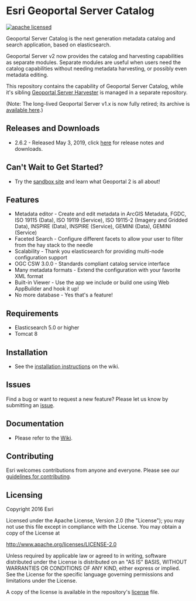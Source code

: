 # Esri Geoportal Server Catalog

[![apache licensed](https://img.shields.io/badge/license-Apache%202.0-orange.svg?style=flat-square)](https://raw.githubusercontent.com/Esri/geoportal-server-catalog/master/LICENSE.txt)

Geoportal Server Catalog is the next generation metadata catalog and search application, based on elasticsearch. 

Geoportal Server v2 now provides the catalog and harvesting capabilities as separate modules. Separate modules are useful when users need the catalog capabilities without needing metadata harvesting, or possibly even metadata editing.

This repository contains the capability of Geoportal Server Catalog, while it's sibling [Geoportal Server Harvester](https://github.com/ArcGIS/geoportal-server-harvester) is managed in a separate repository.

(Note: The long-lived Geoportal Server v1.x is now fully retired; its archive is [available here](https://github.com/Esri/geoportal-server).)

## Releases and Downloads
- 2.6.2 - Released May 3, 2019, click [here](https://github.com/ArcGIS/geoportal-server-catalog/releases) for release notes and downloads.

## Can't Wait to Get Started?
- Try the [sandbox site](http://geoss.esri.com/geoportal2) and learn what Geoportal 2 is all about!

## Features
* Metadata editor - Create and edit metadata in ArcGIS Metadata, FGDC, ISO 19115 (Data), ISO 19119 (Service), ISO 19115-2 (Imagery and Gridded Data), INSPIRE (Data), INSPIRE (Service), GEMINI (Data), GEMINI (Service)
* Faceted Search - Configure different facets to allow your user to filter from the hay stack to the needle
* Scalability - Thank you elasticsearch for providing multi-node configuration support
* OGC CSW 3.0.0 - Standards compliant catalog service interface
* Many metadata formats - Extend the configuration with your favorite XML format
* Built-in Viewer - Use the app we include or build one using Web AppBuilder and hook it up!
* No more database - Yes that's a feature!

## Requirements

* Elasticsearch 5.0 or higher
* Tomcat 8

## Installation
- See the [installation instructions](https://github.com/Esri/geoportal-server-catalog/wiki/Installation) on the wiki.

## Issues

Find a bug or want to request a new feature?  Please let us know by submitting an [issue](https://github.com/ArcGIS/geoportal-server-catalog/issues).

## Documentation
- Please refer to the [Wiki](https://github.com/ArcGIS/geoportal-server-catalog/wiki).


## Contributing

Esri welcomes contributions from anyone and everyone. Please see our [guidelines for contributing](https://github.com/esri/contributing).


## Licensing
Copyright 2016 Esri

Licensed under the Apache License, Version 2.0 (the "License");
you may not use this file except in compliance with the License.
You may obtain a copy of the License at

   http://www.apache.org/licenses/LICENSE-2.0

Unless required by applicable law or agreed to in writing, software
distributed under the License is distributed on an "AS IS" BASIS,
WITHOUT WARRANTIES OR CONDITIONS OF ANY KIND, either express or implied.
See the License for the specific language governing permissions and
limitations under the License.

A copy of the license is available in the repository's [license](https://github.com/ArcGIS/geoportal-server-catalog/blob/master/LICENSE.txt) file.


